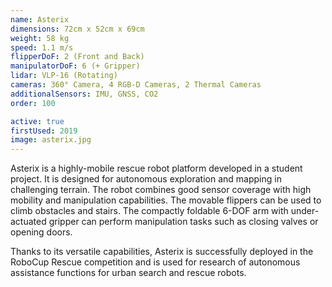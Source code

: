 ```yaml
---
name: Asterix
dimensions: 72cm x 52cm x 69cm
weight: 58 kg
speed: 1.1 m/s
flipperDoF: 2 (Front and Back)
manipulatorDoF: 6 (+ Gripper)
lidar: VLP-16 (Rotating)
cameras: 360° Camera, 4 RGB-D Cameras, 2 Thermal Cameras
additionalSensors: IMU, GNSS, CO2
order: 100

active: true
firstUsed: 2019
image: asterix.jpg
---
```

Asterix is a highly-mobile rescue robot platform developed in a student project.
It is designed for autonomous exploration and mapping in challenging terrain.
The robot combines good sensor coverage with high mobility and manipulation capabilities.
The movable flippers can be used to climb obstacles and stairs.
The compactly foldable 6-DOF arm with under-actuated gripper can perform manipulation tasks such as closing valves or opening doors.

Thanks to its versatile capabilities, Asterix is successfully deployed in the RoboCup Rescue competition and is used for research of autonomous assistance functions for urban search and rescue robots.
